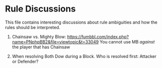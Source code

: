 # Rule Discussions

This file contains interesting discussions about rule ambiguities and how the rules should be
interpreted.

1. Chainsaw vs. Mighty Blow: https://fumbbl.com/index.php?name=PNphpBB2&file=viewtopic&t=33049
   You cannot use MB _against_ the player that has Chainsaw

2. When resolving Both Dow during a Block. Who is resolved first: Attacker or Defender?